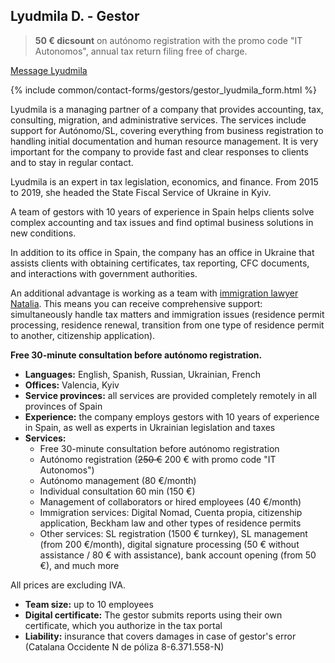 <span id="lyudmila-d" class="legacy-anchor"></span>
## Lyudmila D. - Gestor

> **50 € dicsount** on autónomo registration with the promo code "IT Autonomos", annual tax return filing free of
> charge.

<a href="#" class="btn-contact-specialist" onclick="contactGestorLyudmila(); return false;">Message Lyudmila</a>

{% include common/contact-forms/gestors/gestor_lyudmila_form.html %}

Lyudmila is a managing partner of a company that provides accounting, tax, consulting, migration, and administrative
services. The services include support for Autónomo/SL, covering everything from business registration to handling
initial documentation and human resource management. It is very important for the company to provide fast and clear
responses to clients and to stay in regular contact.

Lyudmila is an expert in tax legislation, economics, and finance. From 2015 to 2019, she headed the State Fiscal Service
of Ukraine in Kyiv.

A team of gestors with 10 years of experience in Spain helps clients solve complex accounting and tax issues and find
optimal business solutions in new conditions.

In addition to its office in Spain, the company has an office in Ukraine that assists clients with obtaining
certificates, tax reporting, CFC documents, and interactions with government authorities.

An additional advantage is working as a team with [immigration lawyer Natalia](#natalya-d---immigration-lawyer).
This means you can receive comprehensive support: simultaneously handle tax matters and immigration
issues (residence permit processing, residence renewal, transition from one type of residence permit to another, citizenship application).

**Free 30-minute consultation before autónomo registration.**

- **Languages:** English, Spanish, Russian, Ukrainian, French
- **Offices:** Valencia, Kyiv
- **Service provinces:** all services are provided completely remotely in all provinces of Spain
- **Experience:** the company employs gestors with 10 years of experience in Spain, as well as experts in Ukrainian
  legislation and taxes
- **Services:**
    - Free 30-minute consultation before autónomo registration
    - Autónomo registration (<s>250 €</s> 200 € with promo code "IT Autonomos")
    - Autónomo management (80 €/month)
    - Individual consultation 60 min (150 €)
    - Management of collaborators or hired employees (40 €/month)
    - Immigration services: Digital Nomad, Cuenta propia, citizenship application, Beckham law and other types of residence permits
    - Other services: SL registration (1500 € turnkey), SL management (from 200 €/month), digital signature processing
      (50 € without assistance / 80 € with assistance), bank account opening (from 50 €), and much more

All prices are excluding IVA.

- **Team size:** up to 10 employees
- **Digital certificate:** The gestor submits reports using their own certificate, which you authorize in the tax portal
- **Liability:** insurance that covers damages in case of gestor's error (Catalana Occidente N de póliza 8-6.371.558-N)
